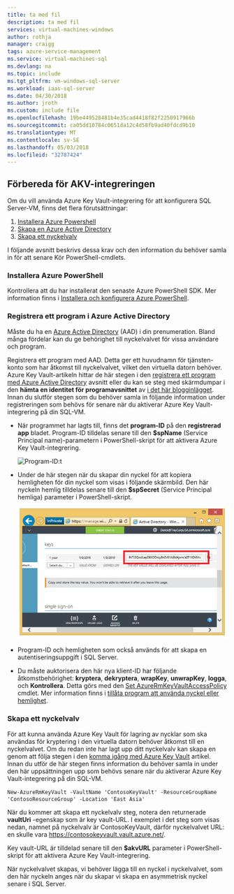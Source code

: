```yaml
---
title: ta med fil
description: ta med fil
services: virtual-machines-windows
author: rothja
manager: craigg
tags: azure-service-management
ms.service: virtual-machines-sql
ms.devlang: na
ms.topic: include
ms.tgt_pltfrm: vm-windows-sql-server
ms.workload: iaas-sql-server
ms.date: 04/30/2018
ms.author: jroth
ms.custom: include file
ms.openlocfilehash: 19be449528481b4e35cad4418f82f2250917966b
ms.sourcegitcommit: ca05dd10784c0651da12c4d58fb9ad40fdcd9b10
ms.translationtype: MT
ms.contentlocale: sv-SE
ms.lasthandoff: 05/03/2018
ms.locfileid: "32787424"
---
```

## <a name="prepare-for-akv-integration"></a>Förbereda för AKV-integreringen
Om du vill använda Azure Key Vault-integrering för att konfigurera SQL Server-VM, finns det flera förutsättningar: 

1. [Installera Azure Powershell](#install)
2. [Skapa en Azure Active Directory](#register)
3. [Skapa ett nyckelvalv](#createkeyvault)

I följande avsnitt beskrivs dessa krav och den information du behöver samla in för att senare Kör PowerShell-cmdlets.

### <a id="install"></a> Installera Azure PowerShell
Kontrollera att du har installerat den senaste Azure PowerShell SDK. Mer information finns i [Installera och konfigurera Azure PowerShell](/powershell/azureps-cmdlets-docs).

### <a id="register"></a> Registrera ett program i Azure Active Directory

Måste du ha en [Azure Active Directory](https://azure.microsoft.com/trial/get-started-active-directory/) (AAD) i din prenumeration. Bland många fördelar kan du ge behörighet till nyckelvalvet för vissa användare och program.

Registrera ett program med AAD. Detta ger ett huvudnamn för tjänsten-konto som har åtkomst till nyckelvalvet, vilket den virtuella datorn behöver. Azure Key Vault-artikeln hittar de här stegen i den [registrera ett program med Azure Active Directory](../articles/key-vault/key-vault-get-started.md#register) avsnitt eller du kan se steg med skärmdumpar i den **hämta en identitet för programavsnittet**  av [i det här blogginlägget](http://blogs.technet.com/b/kv/archive/2015/01/09/azure-key-vault-step-by-step.aspx). Innan du slutför stegen som du behöver samla in följande information under registreringen som behövs för senare när du aktiverar Azure Key Vault-integrering på din SQL-VM.

* När programmet har lagts till, finns det **program-ID** på den **registrerad app** bladet.
    Program-ID tilldelas senare till den **$spName** (Service Principal name)-parametern i PowerShell-skript för att aktivera Azure Key Vault-integrering.

   ![Program-ID:t](./media/virtual-machines-sql-server-akv-prepare/aad-application-id.png)

* Under de här stegen när du skapar din nyckel för att kopiera hemligheten för din nyckel som visas i följande skärmbild. Den här nyckeln hemlig tilldelas senare till den **$spSecret** (Service Principal hemliga) parameter i PowerShell-skript.

   ![AAD hemlighet](./media/virtual-machines-sql-server-akv-prepare/aad-sp-secret.png)

* Program-ID och hemligheten som också används för att skapa en autentiseringsuppgift i SQL Server.

* Du måste auktorisera den här nya klient-ID har följande åtkomstbehörighet: **kryptera**, **dekryptera**, **wrapKey**, **unwrapKey**, **logga**, och **Kontrollera**. Detta görs med den [Set AzureRmKeyVaultAccessPolicy](https://msdn.microsoft.com/library/azure/mt603625.aspx) cmdlet. Mer information finns i [tillåta program att använda nyckel eller hemlighet](../articles/key-vault/key-vault-get-started.md#authorize).

### <a id="createkeyvault"></a> Skapa ett nyckelvalv
För att kunna använda Azure Key Vault för lagring av nycklar som ska användas för kryptering i den virtuella datorn behöver åtkomst till en nyckelvalvet. Om du redan inte har lagt upp ditt nyckelvalv kan skapa en genom att följa stegen i den [komma igång med Azure Key Vault](../articles/key-vault/key-vault-get-started.md) artikel. Innan du utför de här stegen finns information du behöver samla in under den här uppsättningen upp som behövs senare när du aktiverar Azure Key Vault-integrering på din SQL-VM.

    New-AzureRmKeyVault -VaultName 'ContosoKeyVault' -ResourceGroupName 'ContosoResourceGroup' -Location 'East Asia'

När du kommer att skapa ett nyckelvalv steg, notera den returnerade **vaultUri** -egenskap som är key vault-URL. I exemplet i det steg som visas nedan, namnet på nyckelvalv är ContosoKeyVault, därför nyckelvalvet URL: en skulle vara https://contosokeyvault.vault.azure.net/.

Key vault-URL är tilldelad senare till den **$akvURL** parameter i PowerShell-skript för att aktivera Azure Key Vault-integrering.

När nyckelvalvet skapas, vi behöver lägga till en nyckel i nyckelvalvet, som den här nyckeln anges när du skapar vi skapa en asymmetrisk nyckel senare i SQL Server.
